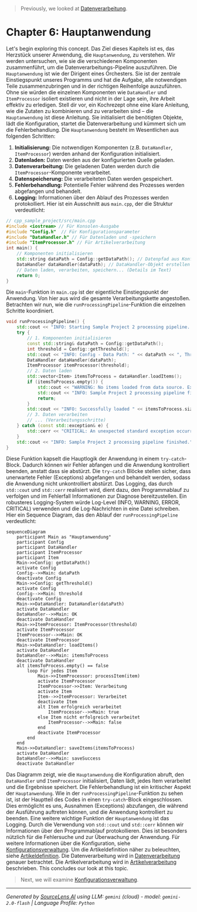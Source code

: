 > Previously, we looked at [Datenverarbeitung](04_datenverarbeitung.md).

# Chapter 6: Hauptanwendung
Let's begin exploring this concept. Das Ziel dieses Kapitels ist es, das Herzstück unserer Anwendung, die `Hauptanwendung`, zu verstehen. Wir werden untersuchen, wie sie die verschiedenen Komponenten zusammenführt, um die Datenverarbeitungs-Pipeline auszuführen.
Die `Hauptanwendung` ist wie der Dirigent eines Orchesters. Sie ist der zentrale Einstiegspunkt unseres Programms und hat die Aufgabe, alle notwendigen Teile zusammenzubringen und in der richtigen Reihenfolge auszuführen. Ohne sie würden die einzelnen Komponenten wie `DataHandler` und `ItemProcessor` isoliert existieren und nicht in der Lage sein, ihre Arbeit effektiv zu erledigen. Stell dir vor, ein Kochrezept ohne eine klare Anleitung, wie die Zutaten zu kombinieren und zu verarbeiten sind – die `Hauptanwendung` ist diese Anleitung. Sie initialisiert die benötigten Objekte, lädt die Konfiguration, startet die Datenverarbeitung und kümmert sich um die Fehlerbehandlung.
Die `Hauptanwendung` besteht im Wesentlichen aus folgenden Schritten:
1.  **Initialisierung:** Die notwendigen Komponenten (z.B. `DataHandler`, `ItemProcessor`) werden anhand der Konfiguration initialisiert.
2.  **Datenladen:** Daten werden aus der konfigurierten Quelle geladen.
3.  **Datenverarbeitung:** Die geladenen Daten werden durch die `ItemProcessor`-Komponente verarbeitet.
4.  **Datenspeicherung:** Die verarbeiteten Daten werden gespeichert.
5.  **Fehlerbehandlung:** Potentielle Fehler während des Prozesses werden abgefangen und behandelt.
6.  **Logging:** Informationen über den Ablauf des Prozesses werden protokolliert.
Hier ist ein Ausschnitt aus `main.cpp`, der die Struktur verdeutlicht:
```cpp
// cpp_sample_project/src/main.cpp
#include <iostream> // Für Konsolen-Ausgabe
#include "Config.h"  // Für Konfigurationsparameter
#include "DataHandler.h" // Für Datenladen und -speichern
#include "ItemProcessor.h" // Für Artikelverarbeitung
int main() {
    // Komponenten initialisieren
    std::string dataPath = Config::getDataPath(); // Datenpfad aus Konfiguration lesen
    DataHandler dataHandler(dataPath); // DataHandler-Objekt erstellen
    // Daten laden, verarbeiten, speichern... (Details im Text)
    return 0;
}
```
Die `main`-Funktion in `main.cpp` ist der eigentliche Einstiegspunkt der Anwendung. Von hier aus wird die gesamte Verarbeitungskette angestoßen.
Betrachten wir nun, wie die `runProcessingPipeline`-Funktion die einzelnen Schritte koordiniert.
```cpp
void runProcessingPipeline() {
    std::cout << "INFO: Starting Sample Project 2 processing pipeline..." << std::endl; // Starte Pipeline
    try {
        // 1. Komponenten initialisieren
        const std::string& dataPath = Config::getDataPath();
        int threshold = Config::getThreshold();
        std::cout << "INFO: Config - Data Path: " << dataPath << ", Threshold: " << threshold << std::endl; // Konfigurationswerte anzeigen
        DataHandler dataHandler(dataPath);
        ItemProcessor itemProcessor(threshold);
        // 2. Daten laden
        std::vector<Item> itemsToProcess = dataHandler.loadItems();
        if (itemsToProcess.empty()) {
            std::cout << "WARNING: No items loaded from data source. Exiting pipeline." << std::endl; // Warnung, wenn keine Daten geladen wurden
            std::cout << "INFO: Sample Project 2 processing pipeline finished." << std::endl; // Ende Pipeline
            return;
        }
        std::cout << "INFO: Successfully loaded " << itemsToProcess.size() << " items." << std::endl; // Anzahl geladener Elemente anzeigen
        // 3. Daten verarbeiten
        // ... (Verarbeitungsschritte)
    } catch (const std::exception& e) {
        std::cerr << "CRITICAL: An unexpected standard exception occurred: " << e.what() << std::endl; // Fehlerbehandlung
    }
    std::cout << "INFO: Sample Project 2 processing pipeline finished." << std::endl; // Ende Pipeline
}
```
Diese Funktion kapselt die Hauptlogik der Anwendung in einem `try-catch`-Block. Dadurch können wir Fehler abfangen und die Anwendung kontrolliert beenden, anstatt dass sie abstürzt.  Die `try-catch` Blöcke stellen sicher, dass unerwartete Fehler (Exceptions) abgefangen und behandelt werden, sodass die Anwendung nicht unkontrolliert abstürzt.
Das Logging, das durch `std::cout` und `std::cerr` realisiert wird, dient dazu, den Programmablauf zu verfolgen und im Fehlerfall Informationen zur Diagnose bereitzustellen.  Ein robusteres Logging-System würde Log-Level (INFO, WARNING, ERROR, CRITICAL) verwenden und die Log-Nachrichten in eine Datei schreiben.
Hier ein Sequence Diagram, das den Ablauf der `runProcessingPipeline` verdeutlicht:
```mermaid
sequenceDiagram
    participant Main as "Hauptanwendung"
    participant Config
    participant DataHandler
    participant ItemProcessor
    participant Item
    Main->>Config: getDataPath()
    activate Config
    Config-->>Main: dataPath
    deactivate Config
    Main->>Config: getThreshold()
    activate Config
    Config-->>Main: threshold
    deactivate Config
    Main->>DataHandler: DataHandler(dataPath)
    activate DataHandler
    DataHandler-->>Main: OK
    deactivate DataHandler
    Main->>ItemProcessor: ItemProcessor(threshold)
    activate ItemProcessor
    ItemProcessor-->>Main: OK
    deactivate ItemProcessor
    Main->>DataHandler: loadItems()
    activate DataHandler
    DataHandler-->>Main: itemsToProcess
    deactivate DataHandler
    alt itemsToProcess.empty() == false
        loop Für jedes Item
            Main->>ItemProcessor: processItem(item)
            activate ItemProcessor
            ItemProcessor->>Item: Verarbeitung
            activate Item
            Item-->>ItemProcessor: Verarbeitet
            deactivate Item
            alt Item erfolgreich verarbeitet
                ItemProcessor-->>Main: true
            else Item nicht erfolgreich verarbeitet
                ItemProcessor-->>Main: false
            end
            deactivate ItemProcessor
        end
    end
    Main->>DataHandler: saveItems(itemsToProcess)
    activate DataHandler
    DataHandler-->>Main: saveSuccess
    deactivate DataHandler
```
Das Diagramm zeigt, wie die `Hauptanwendung` die Konfiguration abruft, den `DataHandler` und `ItemProcessor` initialisiert, Daten lädt, jedes Item verarbeitet und die Ergebnisse speichert.
Die Fehlerbehandlung ist ein kritischer Aspekt der `Hauptanwendung`. Wie in der `runProcessingPipeline`-Funktion zu sehen ist, ist der Hauptteil des Codes in einen `try-catch`-Block eingeschlossen. Dies ermöglicht es uns, Ausnahmen (Exceptions) abzufangen, die während der Ausführung auftreten können, und die Anwendung kontrolliert zu beenden.
Eine weitere wichtige Funktion der `Hauptanwendung` ist das Logging. Durch die Verwendung von `std::cout` und `std::cerr` können wir Informationen über den Programmablauf protokollieren. Dies ist besonders nützlich für die Fehlersuche und zur Überwachung der Anwendung.
Für weitere Informationen über die Konfiguration, siehe [Konfigurationsverwaltung](03_konfigurationsverwaltung.md).  Um die Artikeldefinition näher zu beleuchten, siehe [Artikeldefinition](02_artikeldefinition.md). Die Datenverarbeitung wird in [Datenverarbeitung](04_datenverarbeitung.md) genauer betrachtet. Die Artikelverarbeitung wird in [Artikelverarbeitung](05_artikelverarbeitung.md) beschrieben.
This concludes our look at this topic.

> Next, we will examine [Konfigurationsverwaltung](06_konfigurationsverwaltung.md).


---

*Generated by [SourceLens AI](https://github.com/openXFlow/sourceLensAI) using LLM: `gemini` (cloud) - model: `gemini-2.0-flash` | Language Profile: `Python`*